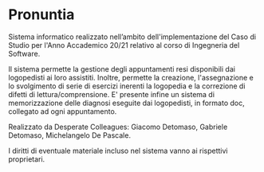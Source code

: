 # Pronuntia

Sistema informatico realizzato nell’ambito dell'implementazione del Caso di Studio per l'Anno Accademico 20/21 relativo al corso di Ingegneria del Software.

Il sistema permette la gestione degli appuntamenti resi disponibili dai logopedisti ai loro assistiti.
Inoltre, permette la creazione, l'assegnazione e lo svolgimento di serie di esercizi inerenti la logopedia e la correzione di difetti di lettura/comprensione.
E' presente infine un sistema di memorizzazione delle diagnosi eseguite dai logopedisti, in formato doc, collegato ad ogni appuntamento.

Realizzato da Desperate Colleagues: Giacomo Detomaso, Gabriele Detomaso, Michelangelo De Pascale.

I diritti di eventuale materiale incluso nel sistema vanno ai rispettivi proprietari.

